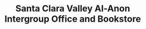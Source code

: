 ---
title: "Santa Clara Valley Al-Anon Intergroup Office and Bookstore"
url: /campbell/santa-clara-valley-al-anon-intergroup-office-and-bookstore/
shop: Bücher
---